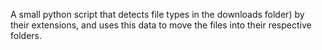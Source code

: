 A small python script that detects file types in the downloads folder) by their extensions, and uses this data to move the files into their respective folders.

